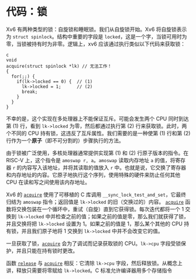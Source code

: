 # 代码：锁

Xv6 有两种类型的锁：自旋锁和睡眠锁。我们从自旋锁开始。Xv6 将自旋锁表示为 `struct spinlock`。结构中重要的字段是 `locked`，这是一个字，当锁可用时为零，当锁被持有时为非零。逻辑上，xv6 应该通过执行类似以下代码来获取锁：


```
c
void
acquire(struct spinlock *lk) // 无法工作！
{
  for(;;) {
    if(lk->locked == 0) {  // (1)
      lk->locked = 1;      // (2)
      break;
    }
  }
}

```


不幸的是，这个实现在多处理器上不能保证互斥。可能会发生两个 CPU 同时到达第 (1) 行，看到 `lk->locked` 为零，然后都通过执行第 (2) 行来获取锁。此时，两个不同的 CPU 持有锁，这违反了互斥属性。我们需要的是一种使第 (1) 行和第 (2) 行作为一个**原子**（即不可分割的）步骤执行的方法。

由于锁被广泛使用，多核处理器通常提供实现第 (1) 和 (2) 行原子版本的指令。在 RISC-V 上，这个指令是 `amoswap r, a`。`amoswap` 读取内存地址 `a` 的值，将寄存器 `r` 的内容写入该地址，并将其读取的值放入 `r` 中。也就是说，它交换了寄存器和内存地址的内容。它原子地执行这个序列，使用特殊的硬件来防止任何其他 CPU 在读和写之间使用该内存地址。

Xv6 的 [`acquire`](/source/xv6-riscv/kernel/defs.h) 使用了可移植的 C 库调用 `__sync_lock_test_and_set`，它最终归结为 `amoswap` 指令；返回值是 `lk->locked` 的旧（交换过的）内容。 [`acquire`](/source/xv6-riscv/kernel/defs.h) 函数将交换包装在一个循环中，重试（自旋）直到它获得锁。每次迭代都将一个 1 交换到 `lk->locked` 中并检查之前的值；如果之前的值是零，那么我们就获得了锁，并且交换将把 `lk->locked` 设置为 1。如果之前的值是 1，那么某个其他的 CPU 持有锁，并且我们原子地将 1 交换到 `lk->locked` 中并不会改变它的值。

一旦获取了锁，[`acquire`](/source/xv6-riscv/kernel/defs.h) 会为了调试而记录获取锁的 CPU。`lk->cpu` 字段受锁保护，并且只能在持有锁时更改。

函数 [`release`](/source/xv6-riscv/kernel/defs.h) 与 [`acquire`](/source/xv6-riscv/kernel/defs.h) 相反：它清除 `lk->cpu` 字段，然后释放锁。从概念上讲，释放只需要将零赋给 `lk->locked`。C 标准允许编译器用多个存储指令